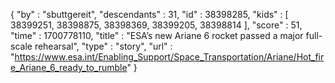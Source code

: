 {
  "by" : "sbuttgereit",
  "descendants" : 31,
  "id" : 38398285,
  "kids" : [ 38399251, 38398875, 38398369, 38399205, 38398814 ],
  "score" : 51,
  "time" : 1700778110,
  "title" : "ESA’s new Ariane 6 rocket passed a major full-scale rehearsal",
  "type" : "story",
  "url" : "https://www.esa.int/Enabling_Support/Space_Transportation/Ariane/Hot_fire_Ariane_6_ready_to_rumble"
}
